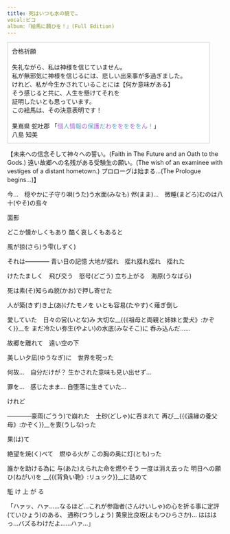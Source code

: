 ```yaml
---
title: 死はいつも水の貌で…
vocal:ピコ
album:『絵馬に願ひを！』(Full Edition)
---
```

<div id="DIVa" class="tcenter" style="margin:10 0px; width: 450px; padding: 10px; background:#fff;border:1px solid #ccc;">
合格祈願
<br>
<br>失礼ながら、私は神様を信じていません。
<br>私が無邪気に神様を信じるには、悲しい出来事が多過ぎました。
<br>けれど、私が今生かされていることには【何か意味がある】
<br>そう感じると共に、人生を懸けてそれを
<br>証明したいとも思っています。
<br>この絵馬は、その決意表明です！
<br>
<br>果嶌県 蛇吐郡
「<span style="color:#a662d7" class="fontb">個</span><span style="color:#4ea3c8" class="fontb">人</span><span style="color:#a662d7" class="fontb">情</span><span style="color:#4ea3c8" class="fontb">報</span><span style="color:#a662d7" class="fontb">の</span><span style="color:#4ea3c8" class="fontb">保</span><span style="color:#a662d7" class="fontb">護</span><span style="color:#4ea3c8" class="fontb">だ</span><span style="color:#a662d7" class="fontb">わ</span><span style="color:#4ea3c8" class="fontb">を</span><span style="color:#a662d7" class="fontb">を</span><span style="color:#4ea3c8" class="fontb">を</span><span style="color:#a662d7" class="fontb">を</span><span style="color:#4ea3c8" class="fontb">を</span><span style="color:#a662d7" class="fontb">ん</span><span style="color:#4ea3c8" class="fontb">！</span>」
<br>八島 知美
</div>

【未来への信念そして神々への誓い。(Faith in The Future and an Oath to the Gods.)
遠い故郷への名残がある受験生の願い。(The wish of an examinee with vestiges of a distant hometown.)
プロローグは始まる...(The Prologue begins...)】

今...　穏やかに子守り唄(うた)う水面(みなも)
侭(まま)...　微睡(まどろ)むのは八十(やそ)の島々

面影

どこか懐かしくもあり
酷く哀しくもあると

風が掠(さら)う雫(しずく)

それは————
青い日の記憶
大地が揺れ　揺れ揺れ揺れ　揺れた

けたたましく　飛び交う　怒号(どごう)
立ち上がる　海原(うなばら)

死は素(そ)知らぬ貌(かお)で押し寄せた

人が築(きず)き上(あ)げたモノを
いとも容易(たやす)く薙ぎ倒し

愛していた　日々の営(いとな)み
大切な__{{《祖母と両親と姉妹と愛犬》:かぞく}}__を
まだ冷たい弥生(やよい)の水底(みなそこ)に
呑み込んだ……


故郷を離れて　遠い空の下

美しい夕凪(ゆうなぎ)に　世界を呪った

何故...　自分だけが？
生かされた意味も見い出せず...

罪を...　感じたまま...
自堕落に生きていた...

けれど

————豪雨(ごうう)で崩れた　土砂(どしゃ)に呑まれて
再び__{{《遠縁の養父母》:かぞく}}__を喪(うしな)った

果(は)て

絶望を焼(く)べて　燃ゆる火が
この胸の奥に灯(とも)った

誰かを助ける為に
与(あた)えられた命を燃やそう
一度は消え去った
明日への願ひ(ねがい)を
__{{《背負い鞄》:リュック}}__に詰めて

駈
け
上
が
る

「ハァッ、ハァ……なるほど…これが参詣者(さんけいしゃ)の心を折る事に定評(ていひょう)のある、
通称(つうしょう) 黄泉比良坂(よもつひらさか)…
はははっ…バズるわけだよ……ハァ…」
